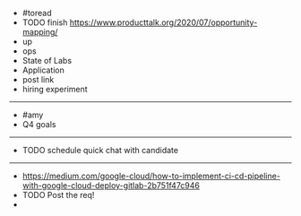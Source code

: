 - #toread
- TODO finish https://www.producttalk.org/2020/07/opportunity-mapping/
- up
- ops
- State of Labs
- Application
- post link
- hiring experiment
- ---
- #amy
- Q4 goals
- ---
- TODO schedule quick chat with candidate
- ---
- https://medium.com/google-cloud/how-to-implement-ci-cd-pipeline-with-google-cloud-deploy-gitlab-2b751f47c946
- TODO Post the req!
-